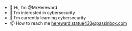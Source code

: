 - 👋 Hi, I’m @MrHereward
- 👀 I’m interested in cybersecurity
- 🌱 I’m currently learning cybersecurity
- 📫 How to reach me hereward.statue433@passinbox.com

<!---
MrHereward/MrHereward is a ✨ special ✨ repository because its `README.md` (this file) appears on your GitHub profile.
You can click the Preview link to take a look at your changes.
--->
